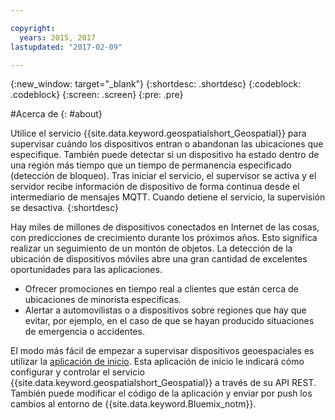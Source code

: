```yaml
---

copyright:
  years: 2015, 2017
lastupdated: "2017-02-09"

---
```


<!-- Attribute definitions --> 
{:new_window: target="_blank"}
{:shortdesc: .shortdesc}
{:codeblock: .codeblock}
{:screen: .screen}
{:pre: .pre}

#Acerca de
{: #about}


Utilice el servicio {{site.data.keyword.geospatialshort_Geospatial}} para supervisar cuándo los dispositivos entran o abandonan las ubicaciones que especifique. También puede detectar si un dispositivo ha estado dentro de una región más tiempo que un tiempo de permanencia especificado (detección de bloqueo). Tras iniciar el servicio, el supervisor se activa y el servidor recibe información de dispositivo de forma continua desde el intermediario de mensajes MQTT. Cuando detiene el servicio, la supervisión se desactiva.
{:shortdesc}


Hay miles de millones de dispositivos conectados en Internet de las cosas, con predicciones de crecimiento durante los próximos años. Esto significa realizar un seguimiento de un montón de objetos. La detección de la ubicación de dispositivos móviles abre una gran cantidad de excelentes oportunidades para las aplicaciones.

* Ofrecer promociones en tiempo real a clientes que están cerca de ubicaciones de minorista específicas.
* Alertar a automovilistas o a dispositivos sobre regiones que hay que evitar, por ejemplo, en el caso de que se hayan producido situaciones de emergencia o accidentes.


El modo más fácil de empezar a supervisar dispositivos geoespaciales es utilizar la [aplicación de inicio](https://hub.jazz.net/project/streamscloud/geo-starter/overview). Esta aplicación de inicio le indicará cómo configurar y controlar el servicio {{site.data.keyword.geospatialshort_Geospatial}} a través de su API REST. También puede modificar el código de la aplicación y enviar por push los cambios al entorno de {{site.data.keyword.Bluemix_notm}}.
